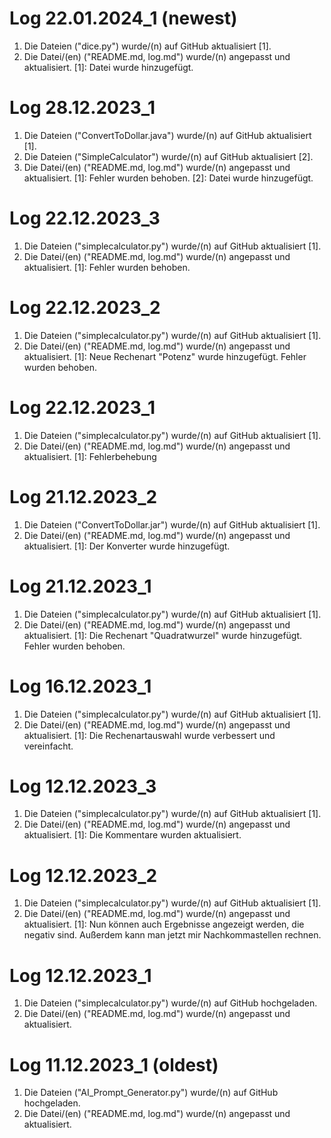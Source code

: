 # Log 22.01.2024_1 (newest)
1. Die Dateien ("dice.py") wurde/(n) auf GitHub aktualisiert [1].
3. Die Datei/(en) ("README.md, log.md") wurde/(n) angepasst und aktualisiert.
[1]: Datei wurde hinzugefügt.

# Log 28.12.2023_1
1. Die Dateien ("ConvertToDollar.java") wurde/(n) auf GitHub aktualisiert [1].
2. Die Dateien ("SimpleCalculator") wurde/(n) auf GitHub aktualisiert [2].
3. Die Datei/(en) ("README.md, log.md") wurde/(n) angepasst und aktualisiert.
[1]: Fehler wurden behoben.
[2]: Datei wurde hinzugefügt.

# Log 22.12.2023_3 
1. Die Dateien ("simplecalculator.py") wurde/(n) auf GitHub aktualisiert [1].
2. Die Datei/(en) ("README.md, log.md") wurde/(n) angepasst und aktualisiert.
[1]: Fehler wurden behoben.

# Log 22.12.2023_2 
1. Die Dateien ("simplecalculator.py") wurde/(n) auf GitHub aktualisiert [1].
2. Die Datei/(en) ("README.md, log.md") wurde/(n) angepasst und aktualisiert.
[1]: Neue Rechenart "Potenz" wurde hinzugefügt. Fehler wurden behoben.

# Log 22.12.2023_1 
1. Die Dateien ("simplecalculator.py") wurde/(n) auf GitHub aktualisiert [1].
2. Die Datei/(en) ("README.md, log.md") wurde/(n) angepasst und aktualisiert.
[1]: Fehlerbehebung

# Log 21.12.2023_2 
1. Die Dateien ("ConvertToDollar.jar") wurde/(n) auf GitHub aktualisiert [1].
2. Die Datei/(en) ("README.md, log.md") wurde/(n) angepasst und aktualisiert.
[1]: Der Konverter wurde hinzugefügt.

# Log 21.12.2023_1 
1. Die Dateien ("simplecalculator.py") wurde/(n) auf GitHub aktualisiert [1].
2. Die Datei/(en) ("README.md, log.md") wurde/(n) angepasst und aktualisiert.
[1]: Die Rechenart "Quadratwurzel" wurde hinzugefügt. Fehler wurden behoben.

# Log 16.12.2023_1 
1. Die Dateien ("simplecalculator.py") wurde/(n) auf GitHub aktualisiert [1].
2. Die Datei/(en) ("README.md, log.md") wurde/(n) angepasst und aktualisiert.
[1]: Die Rechenartauswahl wurde verbessert und vereinfacht.

# Log 12.12.2023_3 
1. Die Dateien ("simplecalculator.py") wurde/(n) auf GitHub aktualisiert [1].
2. Die Datei/(en) ("README.md, log.md") wurde/(n) angepasst und aktualisiert.
[1]: Die Kommentare wurden aktualisiert.

# Log 12.12.2023_2 
1. Die Dateien ("simplecalculator.py") wurde/(n) auf GitHub aktualisiert [1].
2. Die Datei/(en) ("README.md, log.md") wurde/(n) angepasst und aktualisiert.
[1]: Nun können auch Ergebnisse angezeigt werden, die negativ sind.
Außerdem kann man jetzt mir Nachkommastellen rechnen.

# Log 12.12.2023_1
1. Die Dateien ("simplecalculator.py") wurde/(n) auf GitHub hochgeladen.
2. Die Datei/(en) ("README.md, log.md") wurde/(n) angepasst und aktualisiert.

# Log 11.12.2023_1 (oldest)
1. Die Dateien ("AI_Prompt_Generator.py") wurde/(n) auf GitHub hochgeladen.
2. Die Datei/(en) ("README.md, log.md") wurde/(n) angepasst und aktualisiert.
